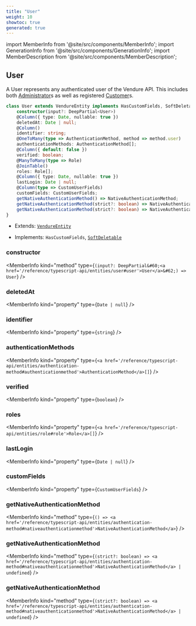 ```yaml
---
title: "User"
weight: 10
showtoc: true
generated: true
---
```

<!-- This file was generated from the Vendure source. Do not modify. Instead, re-run the "docs:build" script -->
import MemberInfo from '@site/src/components/MemberInfo';
import GenerationInfo from '@site/src/components/GenerationInfo';
import MemberDescription from '@site/src/components/MemberDescription';


## User

<GenerationInfo sourceFile="packages/core/src/entity/user/user.entity.ts" sourceLine="20" packageName="@vendure/core" />

A User represents any authenticated user of the Vendure API. This includes both
<a href='/reference/typescript-api/entities/administrator#administrator'>Administrator</a>s as well as registered <a href='/reference/typescript-api/entities/customer#customer'>Customer</a>s.

```ts title="Signature"
class User extends VendureEntity implements HasCustomFields, SoftDeletable {
    constructor(input?: DeepPartial<User>)
    @Column({ type: Date, nullable: true })
    deletedAt: Date | null;
    @Column()
    identifier: string;
    @OneToMany(type => AuthenticationMethod, method => method.user)
    authenticationMethods: AuthenticationMethod[];
    @Column({ default: false })
    verified: boolean;
    @ManyToMany(type => Role)
    @JoinTable()
    roles: Role[];
    @Column({ type: Date, nullable: true })
    lastLogin: Date | null;
    @Column(type => CustomUserFields)
    customFields: CustomUserFields;
    getNativeAuthenticationMethod() => NativeAuthenticationMethod;
    getNativeAuthenticationMethod(strict?: boolean) => NativeAuthenticationMethod | undefined;
    getNativeAuthenticationMethod(strict?: boolean) => NativeAuthenticationMethod | undefined;
}
```
* Extends: <code><a href='/reference/typescript-api/entities/vendure-entity#vendureentity'>VendureEntity</a></code>


* Implements: <code>HasCustomFields</code>, <code><a href='/reference/typescript-api/entities/interfaces#softdeletable'>SoftDeletable</a></code>



<div className="members-wrapper">

### constructor

<MemberInfo kind="method" type={`(input?: DeepPartial&#60;<a href='/reference/typescript-api/entities/user#user'>User</a>&#62;) => User`}   />


### deletedAt

<MemberInfo kind="property" type={`Date | null`}   />


### identifier

<MemberInfo kind="property" type={`string`}   />


### authenticationMethods

<MemberInfo kind="property" type={`<a href='/reference/typescript-api/entities/authentication-method#authenticationmethod'>AuthenticationMethod</a>[]`}   />


### verified

<MemberInfo kind="property" type={`boolean`}   />


### roles

<MemberInfo kind="property" type={`<a href='/reference/typescript-api/entities/role#role'>Role</a>[]`}   />


### lastLogin

<MemberInfo kind="property" type={`Date | null`}   />


### customFields

<MemberInfo kind="property" type={`CustomUserFields`}   />


### getNativeAuthenticationMethod

<MemberInfo kind="method" type={`() => <a href='/reference/typescript-api/entities/authentication-method#nativeauthenticationmethod'>NativeAuthenticationMethod</a>`}   />


### getNativeAuthenticationMethod

<MemberInfo kind="method" type={`(strict?: boolean) => <a href='/reference/typescript-api/entities/authentication-method#nativeauthenticationmethod'>NativeAuthenticationMethod</a> | undefined`}   />


### getNativeAuthenticationMethod

<MemberInfo kind="method" type={`(strict?: boolean) => <a href='/reference/typescript-api/entities/authentication-method#nativeauthenticationmethod'>NativeAuthenticationMethod</a> | undefined`}   />




</div>
